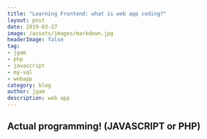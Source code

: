 ```yaml
---
title: "Learning Frontend: what is web app coding?"
layout: post
date: 2019-03-27
image: /assets/images/markdown.jpg
headerImage: false
tag:
- jgam
- php
- javascript
- my-sql
- webapp
category: blog
author: jgam
description: web app
---
```


## Actual programming! (JAVASCRIPT or PHP)